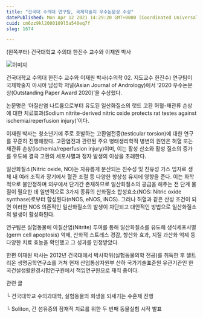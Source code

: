 ```yaml
---
title: "건국대 수의대 연구팀, 국제학술지 우수논문상 수상"
datePublished: Mon Apr 12 2021 14:29:20 GMT+0000 (Coordinated Universal Time)
cuid: cm6zz9kl2000109l5a540eq7f
slug: 1674

---
```



(왼쪽부터) 건국대학교 수의대 한진수 교수와 이재원 박사

![이미지](https://cdn.hashnode.com/res/hashnode/image/upload/v1739247851482/a862a3bb-81e6-470e-9d93-ee6547d3a558.jpeg)

건국대학교 수의대 한진수 교수와 이재원 박사(수의학 02. 지도교수 한진수) 연구팀이 국제학술지 아시아 남성학 저널(Asian Journal of Andrology)에서 ‘2020 우수논문상(Outstanding Paper Award 2020)’을 수상했다.

논문명은 ‘아질산염 나트륨으로부터 유도된 일산화질소의 랫드 고환 허혈-재관류 손상에 대한 치료효과(Sodium nitrite-derived nitric oxide protects rat testes against ischemia/reperfusion injury)’이다.

이재원 박사는 청소년기에 주로 호발하는 고환염전증(testicular torsion)에 대한 연구를 꾸준히 진행해왔다. 고환염전과 관련된 주요 병태생리학적 병변의 원인은 허혈 또는 재관류 손상(ischemia/reperfusion injury)이며, 이는 활성 산소와 활성 질소의 증가를 유도해 결국 고환의 세포사멸과 정자 발생의 이상을 초래한다.

일산화질소(Nitric oxide, NO)는 자유롭게 분산되는 친수성 및 친유성 가스 입자로 생체 내 여러 조직과 장기에서 혈관 조절 등 다양한 항상성 유지에 영향을 준다. 이는 화학적으로 불안정하며 외부에서 단기간 존재하므로 일산화질소의 공급을 해주는 전 단계 물질이 필요한 데 일반적으로 3가지 종류의 산화질소 합성효소(NOS: Nitric oxide synthase)로부터 합성된다(nNOS, eNOS, iNOS). 그러나 허혈과 같은 산성 조건이 되면 이러한 NOS 의존적인 일산화질소의 발생이 차단되고 대안적인 방법으로 일산화질소의 발생이 활성화된다.

연구팀은 실험동물에 아질산염(Nitrite) 투여를 통해 일산화질소를 유도해 생식세포사멸(germ cell apoptosis) 억제, 산화적 스트레스 경감, 항산화 효과, 지질 과산화 억제 등 다양한 치료 효능을 확인했고 그 성과를 인정받았다.

한편 이재원 박사는 2012년 건국대에서 박사학위(실험동물의학 전공)를 취득한 후 셀트리온 생명공학연구소를 거쳐 현재 산업통상자원부 산하 국가기술표준원 유관기관인 한국건설생활환경시험연구원에서 책임연구원으로 재직 중이다.

관련 글

└ 건국대학교 수의과대학, 실험동물의 희생을 되새기는 수혼제 진행

└ Soliton, 간 섬유증의 잠재적 치료를 위한 두 번째 동물실험 시작 발표